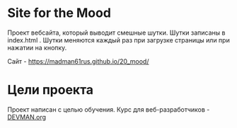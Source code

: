 # Site for the Mood

Проект вебсайта, который выводит смешные шутки. Шутки записаны в index.html
. Шутки меняются каждый раз при загрузке страницы или при нажатии на кнопку.

Сайт - https://madman61rus.github.io/20_mood/

# Цели проекта

Проект написан с целью обучения. Курс для веб-разработчиков - [DEVMAN.org](https://devman.org)
